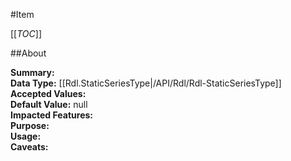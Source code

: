 #Item

[[_TOC_]]

##About

**Summary:**   
**Data Type:** [[Rdl.StaticSeriesType|/API/Rdl/Rdl-StaticSeriesType]]  
**Accepted Values:**   
**Default Value:** null  
**Impacted Features:**   
**Purpose:**   
**Usage:**   
**Caveats:**   

